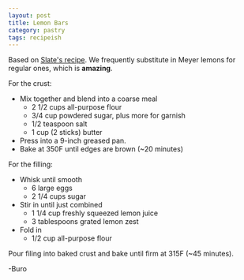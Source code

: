 ```yaml
---
layout: post
title: Lemon Bars
category: pastry
tags: recipeish
---
```


Based on
[Slate's recipe](http://www.slate.com/blogs/browbeat/2012/04/11/best_lemon_bar_recipe_zest_and_lots_of_fresh_lemon_juice_are_key.html). We
frequently substitute in Meyer lemons for regular ones, which is **amazing**.

For the crust:
- Mix together and blend into a coarse meal
  * 2 1/2 cups all-purpose flour
  * 3/4 cup powdered sugar, plus more for garnish
  * 1/2 teaspoon salt
  * 1 cup (2 sticks) butter
- Press into a 9-inch greased pan.
- Bake at 350F until edges are brown (~20 minutes)

For the filling:
- Whisk until smooth
  * 6 large eggs
  * 2 1/4 cups sugar
- Stir in until just combined
  * 1 1/4 cup freshly squeezed lemon juice
  * 3 tablespoons grated lemon zest
- Fold in
  * 1/2 cup all-purpose flour

Pour filing into baked crust and bake until firm at 315F (~45
minutes).

-Buro
